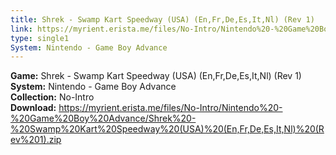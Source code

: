 ```yaml
---
title: Shrek - Swamp Kart Speedway (USA) (En,Fr,De,Es,It,Nl) (Rev 1)
link: https://myrient.erista.me/files/No-Intro/Nintendo%20-%20Game%20Boy%20Advance/Shrek%20-%20Swamp%20Kart%20Speedway%20(USA)%20(En,Fr,De,Es,It,Nl)%20(Rev%201).zip
type: single1
System: Nintendo - Game Boy Advance
---
```

<b>Game:</b> Shrek - Swamp Kart Speedway (USA) (En,Fr,De,Es,It,Nl) (Rev 1)<br>
<b>System:</b> Nintendo - Game Boy Advance<br>
<b>Collection:</b> No-Intro<br>
<b>Download:</b> https://myrient.erista.me/files/No-Intro/Nintendo%20-%20Game%20Boy%20Advance/Shrek%20-%20Swamp%20Kart%20Speedway%20(USA)%20(En,Fr,De,Es,It,Nl)%20(Rev%201).zip